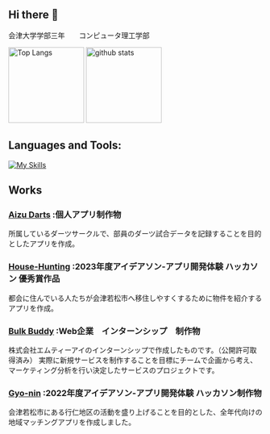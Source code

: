 ## Hi there 👋
会津大学学部三年　　コンピュータ理工学部
<p align="left"> 
  <img alt="Top Langs" height="150px" src="https://github-readme-stats.vercel.app/api/top-langs/?username=YutaSato0717&layout=compact&show_icons=true&theme=tokyonight" />
  <img alt="github stats" height="150px" src="https://github-readme-stats.vercel.app/api?username=YutaSato0717&theme=tokyonight&show_icons=ture" />
</p>

## Languages and Tools:

[![My Skills](https://skillicons.dev/icons?i=js,php,c,html,css,react,remix,laravel,nextjs,aws,mysql,git,github&theme=dark&perline=15)](https://skillicons.dev)

## Works
### [Aizu Darts](https://github.com/YutaSato0717/darts_app) :個人アプリ制作物
所属しているダーツサークルで、部員のダーツ試合データを記録することを目的としたアプリを作成。 

### [House-Hunting](https://github.com/YutaSato0717/House-Hunting) :2023年度アイデアソン-アプリ開発体験 ハッカソン 優秀賞作品
都会に住んでいる人たちが会津若松市へ移住しやすくするために物件を紹介するアプリを作成。

### [Bulk Buddy](https://github.com/YutaSato0717/BulkBuddy) :Web企業　インターンシップ　制作物
株式会社エムティーアイのインターンシップで作成したものです。（公開許可取得済み） 実際に新規サービスを制作することを目標にチームで企画から考え、マーケティング分析を行い決定したサービスのプロジェクトです。

### [Gyo-nin](https://github.com/YutaSato0717/Hackathon_2022) :2022年度アイデアソン-アプリ開発体験 ハッカソン制作物
会津若松市にある行仁地区の活動を盛り上げることを目的とした、全年代向けの地域マッチングアプリを作成しました。
